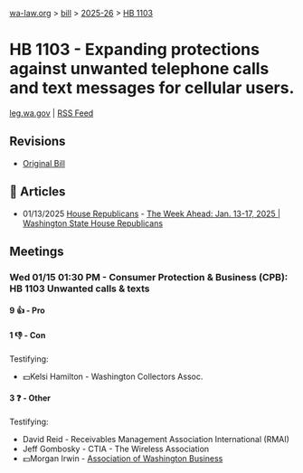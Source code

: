 [wa-law.org](/) > [bill](/bill/) > [2025-26](/bill/2025-26/) > [HB 1103](/bill/2025-26/hb/1103/)

# HB 1103 - Expanding protections against unwanted telephone calls and text messages for cellular users.
[leg.wa.gov](https://app.leg.wa.gov/billsummary?BillNumber=1103&Year=2025&Initiative=false) | [RSS Feed](./rss.xml)

## Revisions
* [Original Bill](1/)

## 📰 Articles
* 01/13/2025 [House Republicans](/org/house_republicans/) - [The Week Ahead: Jan. 13-17, 2025 | Washington State House Republicans](https://houserepublicans.wa.gov/week/the-week-ahead-jan-13-17-2025/#:~:text=HB%201103)

## Meetings
### Wed 01/15 01:30 PM - Consumer Protection & Business (CPB): HB 1103 Unwanted calls & texts
#### 9 👍 - Pro

#### 1 👎 - Con
Testifying:
* 💵Kelsi Hamilton - Washington Collectors Assoc.

#### 3 ❓ - Other
Testifying:
* David Reid - Receivables Management Association International (RMAI)
* Jeff Gombosky - CTIA - The Wireless Association
* 💵Morgan Irwin - [Association of Washington Business](/org/association_of_washington_business/)
